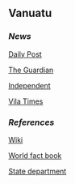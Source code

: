 ## Vanuatu ##

### _News_ ###

[Daily Post](https://dailypost.vu/)

[The Guardian](https://www.theguardian.com/world/vanuatu)

[Independent](https://www.independent.co.uk/topic/vanuatu)

[Vila Times](https://www.vilatimes.com/)

[]()

[]()

[]()

[]()

### _References_ ###
[Wiki](https://en.wikipedia.org/wiki/Vanuatu)

[World fact book](https://www.cia.gov/library/publications/resources/the-world-factbook/geos/nh.html)

[State department](https://www.state.gov/countries-areas/vanuatu/)

